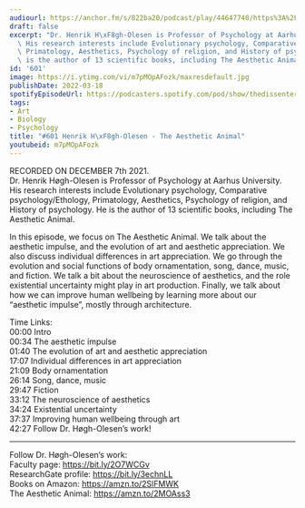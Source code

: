 ```yaml
---
audiourl: https://anchor.fm/s/822ba20/podcast/play/44647740/https%3A%2F%2Fd3ctxlq1ktw2nl.cloudfront.net%2Fstaging%2F2021-11-10%2F56ab91ac-c51b-6e22-0aa7-2cc85f232e9b.m4a
draft: false
excerpt: "Dr. Henrik H\xF8gh-Olesen is Professor of Psychology at Aarhus University.\
  \ His research interests include Evolutionary psychology, Comparative psychology/Ethology,\
  \ Primatology, Aesthetics, Psychology of religion, and History of psychology. He\
  \ is the author of 13 scientific books, including The Aesthetic Animal."
id: '601'
image: https://i.ytimg.com/vi/m7pMOpAFozk/maxresdefault.jpg
publishDate: 2022-03-18
spotifyEpisodeUrl: https://podcasters.spotify.com/pod/show/thedissenter/episodes/601-Henrik-Hgh-Olesen---The-Aesthetic-Animal-e1bh1rs
tags:
- Art
- Biology
- Psychology
title: "#601 Henrik H\xF8gh-Olesen - The Aesthetic Animal"
youtubeid: m7pMOpAFozk
---
```

<div class="timelinks">

RECORDED ON DECEMBER 7th 2021.  
Dr. Henrik Høgh-Olesen is Professor of Psychology at Aarhus University. His research interests include Evolutionary psychology, Comparative psychology/Ethology, Primatology, Aesthetics, Psychology of religion, and History of psychology. He is the author of 13 scientific books, including The Aesthetic Animal.

In this episode, we focus on The Aesthetic Animal. We talk about the aesthetic impulse, and the evolution of art and aesthetic appreciation. We also discuss individual differences in art appreciation. We go through the evolution and social functions of body ornamentation, song, dance, music, and fiction. We talk a bit about the neuroscience of aesthetics, and the role existential uncertainty might play in art production. Finally, we talk about how we can improve human wellbeing by learning more about our “aesthetic impulse”, mostly through architecture.

Time Links:  
<time>00:00</time> Intro  
<time>00:34</time> The aesthetic impulse  
<time>01:40</time> The evolution of art and aesthetic appreciation  
<time>17:07</time> Individual differences in art appreciation  
<time>21:09</time> Body ornamentation  
<time>26:14</time> Song, dance, music  
<time>29:47</time> Fiction  
<time>33:12</time> The neuroscience of aesthetics  
<time>34:24</time> Existential uncertainty  
<time>37:37</time> Improving human wellbeing through art  
<time>42:27</time> Follow Dr. Høgh-Olesen’s work!

---

Follow Dr. Høgh-Olesen’s work:  
Faculty page: https://bit.ly/2O7WCGv  
ResearchGate profile: https://bit.ly/3echnLL  
Books on Amazon: https://amzn.to/2SlFMWK  
The Aesthetic Animal: https://amzn.to/2MOAss3
</div>

